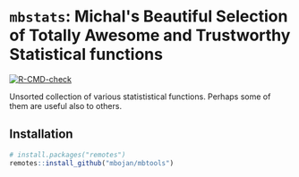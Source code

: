 # `mbstats`: **M**ichal's **B**eautiful **S**election of **T**otally **A**wesome and **T**rustworthy **S**tatistical functions

<!-- badges: start -->
[![R-CMD-check](https://github.com/mbojan/mbstats/workflows/R-CMD-check/badge.svg)](https://github.com/mbojan/mbstats/actions)
<!-- badges: end -->

Unsorted collection of various statististical functions. Perhaps some of them are useful also to others.


## Installation

```r
# install.packages("remotes")
remotes::install_github("mbojan/mbtools")
```
